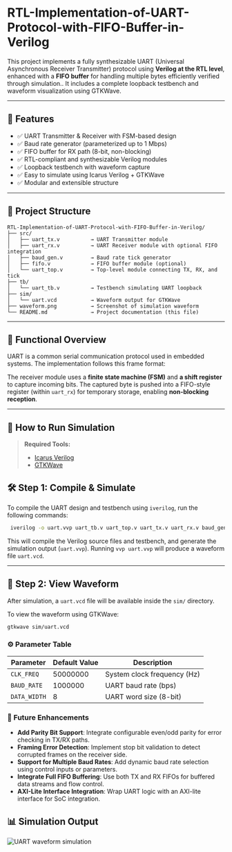 # RTL-Implementation-of-UART-Protocol-with-FIFO-Buffer-in-Verilog

This project implements a fully synthesizable UART (Universal Asynchronous Receiver Transmitter) protocol using **Verilog at the RTL level**, enhanced with a **FIFO buffer** for handling multiple bytes efficiently verified through simulation.. It includes a complete loopback testbench and waveform visualization using GTKWave.

---

## 📌 Features

- ✅ UART Transmitter & Receiver with FSM-based design
- ✅ Baud rate generator (parameterized up to 1 Mbps)
- ✅ FIFO buffer for RX path (8-bit, non-blocking)
- ✅ RTL-compliant and synthesizable Verilog modules
- ✅ Loopback testbench with waveform capture
- ✅ Easy to simulate using Icarus Verilog + GTKWave
- ✅ Modular and extensible structure
---

## 📁 Project Structure

```
RTL-Implementation-of-UART-Protocol-with-FIFO-Buffer-in-Verilog/
├── src/
│   ├── uart_tx.v          → UART Transmitter module
│   ├── uart_rx.v          → UART Receiver module with optional FIFO integration
│   ├── baud_gen.v         → Baud rate tick generator
│   ├── fifo.v             → FIFO buffer module (optional)
│   └── uart_top.v         → Top-level module connecting TX, RX, and tick
├── tb/
│   └── uart_tb.v          → Testbench simulating UART loopback
├── sim/
│   └── uart.vcd           → Waveform output for GTKWave
├── waveform.png           → Screenshot of simulation waveform
└── README.md              → Project documentation (this file)
```


---

## 🎯 Functional Overview

UART is a common serial communication protocol used in embedded systems. The implementation follows this frame format:


The receiver module uses a **finite state machine (FSM)** and **a shift register** to capture incoming bits. The captured byte is pushed into a FIFO-style register (within `uart_rx`) for temporary storage, enabling **non-blocking reception**.

---

## 🚀 How to Run Simulation

> **Required Tools:**
> - [Icarus Verilog](http://iverilog.icarus.com/)
> - [GTKWave](http://gtkwave.sourceforge.net/)




## 🛠️ Step 1: Compile & Simulate

To compile the UART design and testbench using `iverilog`, run the following commands:

```bash
 iverilog -o uart.vvp uart_tb.v uart_top.v uart_tx.v uart_rx.v baud_gen.v 
```

This will compile the Verilog source files and testbench, and generate the simulation output (`uart.vvp`). Running `vvp uart.vvp` will produce a waveform file `uart.vcd`.

---

## 🧠 Step 2: View Waveform

After simulation, a `uart.vcd` file will be available inside the `sim/` directory.

To view the waveform using GTKWave:

```bash
gtkwave sim/uart.vcd
```
### ⚙️ Parameter Table
| Parameter    | Default Value | Description                 |
| ------------ | ------------- | --------------------------- |
| `CLK_FREQ`   | 50000000      | System clock frequency (Hz) |
| `BAUD_RATE`  | 1000000       | UART baud rate (bps)        |
| `DATA_WIDTH` | 8             | UART word size (8-bit)      |

### 📜 Future Enhancements

-  **Add Parity Bit Support**: Integrate configurable even/odd parity for error checking in TX/RX paths.
-  **Framing Error Detection**: Implement stop bit validation to detect corrupted frames on the receiver side.
-  **Support for Multiple Baud Rates**: Add dynamic baud rate selection using control inputs or parameters.
-  **Integrate Full FIFO Buffering**: Use both TX and RX FIFOs for buffered data streams and flow control.
-  **AXI-Lite Interface Integration**: Wrap UART logic with an AXI-lite interface for SoC integration.

## 📊 Simulation Output

![UART waveform simulation](assets/waveform.png)





